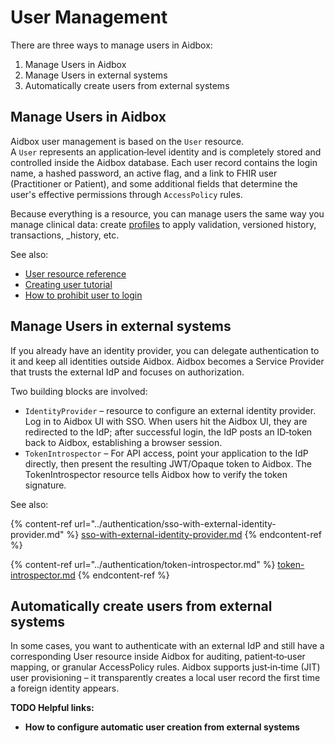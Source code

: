 # User Management

There are three ways to manage users in Aidbox:

1. Manage Users in Aidbox
2. Manage Users in external systems
3. Automatically create users from external systems

## Manage Users in Aidbox

Aidbox user management is based on the `User` resource.\
A `User` represents an application‑level identity and is completely stored and controlled inside the Aidbox database. Each user record contains the login name, a hashed password, an active flag, and a link to FHIR user (Practitioner or Patient), and some additional fields that determine the user's effective permissions through `AccessPolicy` rules.

Because everything is a resource, you can manage users the same way you manage clinical data: create [profiles](../../profiling-and-validation/#what-is-profiling) to apply validation, versioned history, transactions, \_history, etc.

See also:

* [User resource reference](../../../reference/system-resources-reference/iam-module-resources.md#user)
* [Creating user tutorial](../../../tutorials/security-access-control-tutorials/creating-user-and-set-up-full-user-access.md)
* [How to prohibit user to login](broken-reference)

## Manage Users in external systems

If you already have an identity provider, you can delegate authentication to it and keep all identities outside Aidbox. Aidbox becomes a Service Provider that trusts the external IdP and focuses on authorization.

Two building blocks are involved:

* `IdentityProvider` – resource to configure an external identity provider. Log in to Aidbox UI with SSO. When users hit the Aidbox UI, they are redirected to the IdP; after successful login, the IdP posts an ID‑token back to Aidbox, establishing a browser session.
* `TokenIntrospector` – For API access, point your application to the IdP directly, then present the resulting JWT/Opaque token to Aidbox. The TokenIntrospector resource tells Aidbox how to verify the token signature.

See also:

{% content-ref url="../authentication/sso-with-external-identity-provider.md" %}
[sso-with-external-identity-provider.md](../authentication/sso-with-external-identity-provider.md)
{% endcontent-ref %}

{% content-ref url="../authentication/token-introspector.md" %}
[token-introspector.md](../authentication/token-introspector.md)
{% endcontent-ref %}

## Automatically create users from external systems

In some cases, you want to authenticate with an external IdP and still have a corresponding User resource inside Aidbox for auditing, patient‑to‑user mapping, or granular AccessPolicy rules. Aidbox supports just‑in‑time (JIT) user provisioning – it transparently creates a local user record the first time a foreign identity appears.

**TODO Helpful links:**

* **How to configure automatic user creation from external systems**
